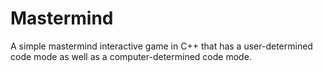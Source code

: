 # Mastermind
A simple mastermind interactive game in C++ that has a user-determined code mode as well as a computer-determined code mode.
